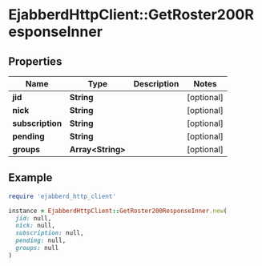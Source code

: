 # EjabberdHttpClient::GetRoster200ResponseInner

## Properties

| Name | Type | Description | Notes |
| ---- | ---- | ----------- | ----- |
| **jid** | **String** |  | [optional] |
| **nick** | **String** |  | [optional] |
| **subscription** | **String** |  | [optional] |
| **pending** | **String** |  | [optional] |
| **groups** | **Array&lt;String&gt;** |  | [optional] |

## Example

```ruby
require 'ejabberd_http_client'

instance = EjabberdHttpClient::GetRoster200ResponseInner.new(
  jid: null,
  nick: null,
  subscription: null,
  pending: null,
  groups: null
)
```


